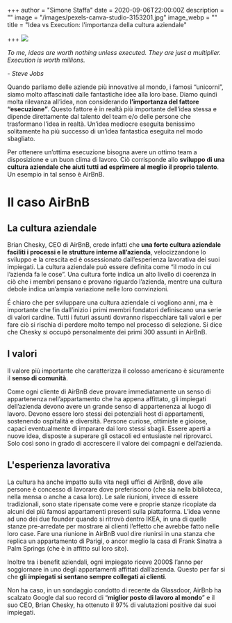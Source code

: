 +++
author = "Simone Staffa"
date = 2020-09-06T22:00:00Z
description = ""
image = "/images/pexels-canva-studio-3153201.jpg"
image_webp = ""
title = "Idea vs Execution: l'importanza della cultura aziendale"

+++
![](/images/pexels-canva-studio-3153201.jpg)

_To me, ideas are worth nothing unless executed. They are just a multiplier. Execution is worth millions._

_- Steve Jobs_  
   
Quando parliamo delle aziende più innovative al mondo, i famosi “unicorni”, siamo molto affascinati dalle fantastiche idee alla loro base. Diamo quindi molta rilevanza all’idea, non considerando **l’importanza del fattore “esecuzione”**. Questo fattore è in realtà più importante dell’idea stessa e dipende direttamente dal talento del team e/o delle persone che trasformano l’idea in realtà. Un’idea mediocre eseguita benissimo solitamente ha più successo di un’idea fantastica eseguita nel modo sbagliato.  
   
Per ottenere un’ottima esecuzione bisogna avere un ottimo team a disposizione e un buon clima di lavoro. Ciò corrisponde allo **sviluppo di una cultura aziendale che aiuti tutti ad esprimere al meglio il proprio talento**. Un esempio in tal senso è AirBnB.

# Il caso AirBnB

## La cultura aziendale

Brian Chesky, CEO di AirBnB, crede infatti che **una forte cultura aziendale faciliti i processi e le strutture interne all’azienda**, velocizzandone lo sviluppo e la crescita ed è ossessionato dall’esperienza lavorativa dei suoi impiegati. La cultura aziendale può essere definita come “il modo in cui l’azienda fa le cose”. Una cultura forte indica un alto livello di coerenza in ciò che i membri pensano e provano riguardo l’azienda, mentre una cultura debole indica un’ampia variazione nelle loro convinzioni.

É chiaro che per sviluppare una cultura aziendale ci vogliono anni, ma è importante che fin dall’inizio i primi membri fondatori definiscano una serie di valori cardine. Tutti i futuri assunti dovranno rispecchiare tali valori e per fare ciò si rischia di perdere molto tempo nel processo di selezione. Si dice che Chesky si occupò personalmente dei primi 300 assunti in AirBnB.

## I valori

Il valore più importante che caratterizza il colosso americano è sicuramente il **senso di comunità**.

Come ogni cliente di AirBnB deve provare immediatamente un senso di appartenenza nell’appartamento che ha appena affittato, gli impiegati dell’azienda devono avere un grande senso di appartenenza al luogo di lavoro. Devono essere loro stessi dei potenziali host di appartamenti, sostenendo ospitalità e diversità. Persone curiose, ottimiste e gioiose, capaci eventualmente di imparare dai loro stessi sbagli. Essere aperti a nuove idea, disposte a superare gli ostacoli ed entusiaste nel riprovarci. Solo così sono in grado di accrescere il valore dei compagni e dell’azienda.

## L'esperienza lavorativa

  
La cultura ha anche impatto sulla vita negli uffici di AirBnB, dove alle persone è concesso di lavorare dove preferiscono (che sia nella biblioteca, nella mensa o anche a casa loro). Le sale riunioni, invece di essere tradizionali, sono state ripensate come vere e proprie stanze ricopiate da alcuni dei più famosi appartamenti presenti sulla piattaforma. L’idea venne ad uno dei due founder quando si ritrovò dentro IKEA, in una di quelle stanze pre-arredate per mostrare ai clienti l’effetto che avrebbe fatto nelle loro case. Fare una riunione in AirBnB vuol dire riunirsi in una stanza che replica un appartamento di Parigi, o ancor meglio la casa di Frank Sinatra a Palm Springs (che è in affitto sul loro sito).  
   
Inoltre tra i benefit aziendali, ogni impiegato riceve 2000$ l’anno per soggiornare in uno degli appartamenti affittati dall’azienda. Questo per far si che **gli impiegati si sentano sempre collegati ai clienti**.  
   
Non ha caso, in un sondaggio condotto di recente da Glassdoor, AirBnb ha scalzato Google dal suo record di “**miglior posto di lavoro al mondo**” e il suo CEO, Brian Chesky, ha ottenuto il 97% di valutazioni positive dai suoi impiegati.